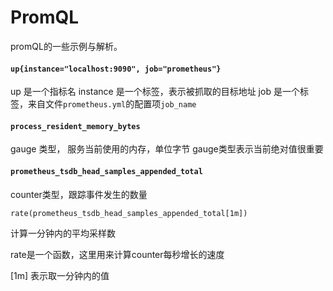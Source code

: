 # PromQL

promQL的一些示例与解析。

#### `up{instance="localhost:9090", job="prometheus"}`

up 是一个指标名
instance 是一个标签，表示被抓取的目标地址
job 是一个标签，来自文件`prometheus.yml`的配置项`job_name`

#### `process_resident_memory_bytes`

gauge 类型， 服务当前使用的内存，单位字节
gauge类型表示当前绝对值很重要

#### `prometheus_tsdb_head_samples_appended_total`

counter类型，跟踪事件发生的数量

`rate(prometheus_tsdb_head_samples_appended_total[1m])`

计算一分钟内的平均采样数

rate是一个函数，这里用来计算counter每秒增长的速度

[1m] 表示取一分钟内的值

